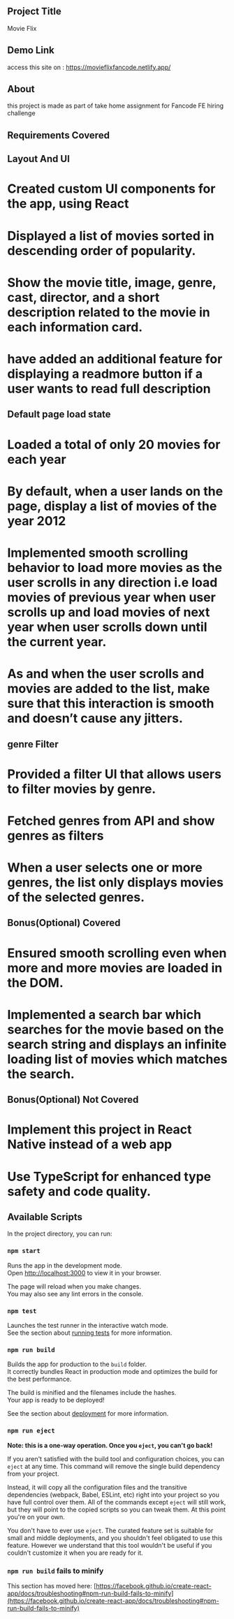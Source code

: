 ## Project Title

Movie Flix
## Demo Link

access this site on : https://movieflixfancode.netlify.app/
## About 

this project is made as part of take home assignment for Fancode FE hiring challenge
## Requirements Covered

## Layout And UI
# Created custom UI components for the app, using React
# Displayed a list of movies sorted in descending order of popularity.
# Show the movie title, image, genre, cast, director, and a short description related to the movie in each information card.

# have added an additional feature for displaying a readmore button if a user wants to read full description

## Default page load state
# Loaded a total of only 20 movies for each year 
# By default, when a user lands on the page, display a list of movies of the year 2012

# Implemented smooth scrolling behavior to load more movies as the user scrolls in any direction i.e load movies of previous year when user scrolls up and load movies of next year when user scrolls down until the current year.


# As and when the user scrolls and movies are added to the list, make sure that this interaction is smooth and doesn’t cause any jitters.


## genre Filter
# Provided a filter UI that allows users to filter movies by genre.
# Fetched genres from API and show genres as filters
# When a user selects one or more genres, the list  only displays movies of the selected genres.


## Bonus(Optional) Covered
# Ensured smooth scrolling even when more and more movies are loaded in the DOM.

# Implemented a search bar which searches for the movie based on the search string and displays an infinite loading list of movies which matches the search.


## Bonus(Optional) Not Covered
# Implement this project in React Native instead of a web app 
# Use TypeScript for enhanced type safety and code quality.




## Available Scripts

In the project directory, you can run:

### `npm start`

Runs the app in the development mode.\
Open [http://localhost:3000](http://localhost:3000) to view it in your browser.

The page will reload when you make changes.\
You may also see any lint errors in the console.

### `npm test`

Launches the test runner in the interactive watch mode.\
See the section about [running tests](https://facebook.github.io/create-react-app/docs/running-tests) for more information.

### `npm run build`

Builds the app for production to the `build` folder.\
It correctly bundles React in production mode and optimizes the build for the best performance.

The build is minified and the filenames include the hashes.\
Your app is ready to be deployed!

See the section about [deployment](https://facebook.github.io/create-react-app/docs/deployment) for more information.

### `npm run eject`

**Note: this is a one-way operation. Once you `eject`, you can't go back!**

If you aren't satisfied with the build tool and configuration choices, you can `eject` at any time. This command will remove the single build dependency from your project.

Instead, it will copy all the configuration files and the transitive dependencies (webpack, Babel, ESLint, etc) right into your project so you have full control over them. All of the commands except `eject` will still work, but they will point to the copied scripts so you can tweak them. At this point you're on your own.

You don't have to ever use `eject`. The curated feature set is suitable for small and middle deployments, and you shouldn't feel obligated to use this feature. However we understand that this tool wouldn't be useful if you couldn't customize it when you are ready for it.




### `npm run build` fails to minify

This section has moved here: [https://facebook.github.io/create-react-app/docs/troubleshooting#npm-run-build-fails-to-minify](https://facebook.github.io/create-react-app/docs/troubleshooting#npm-run-build-fails-to-minify)

